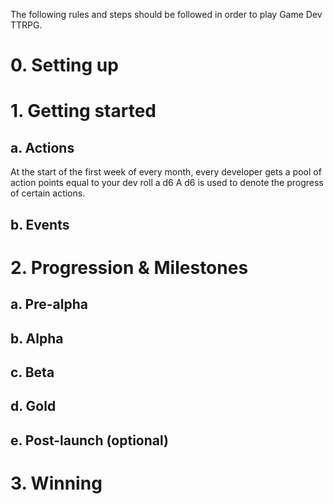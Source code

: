 The following rules and steps should be followed in order to play Game Dev TTRPG.
# 0. Setting up
# 1. Getting started
## a. Actions
At the start of the first week of every month, every developer gets a pool of action points equal to your dev roll a d6
A d6 is used to denote the progress of certain actions.
## b. Events
# 2. Progression & Milestones
## a. Pre-alpha
## b. Alpha
## c. Beta
## d. Gold
## e. Post-launch (optional)
# 3. Winning
